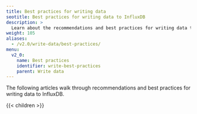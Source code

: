 ```yaml
---
title: Best practices for writing data
seotitle: Best practices for writing data to InfluxDB
description: >
  Learn about the recommendations and best practices for writing data to InfluxDB.
weight: 105
aliases:
  - /v2.0/write-data/best-practices/
menu:
  v2_0:
    name: Best practices
    identifier: write-best-practices
    parent: Write data
---
```


The following articles walk through recommendations and best practices for writing
data to InfluxDB.

{{< children >}}
